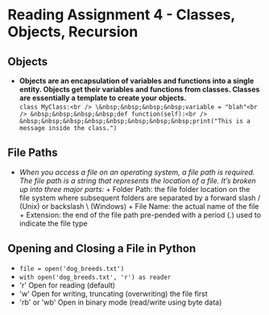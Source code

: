 # **Reading Assignment 4 - Classes, Objects, Recursion**

 ## Objects
  + **Objects are an encapsulation of variables and functions into a single entity. Objects get their variables and functions from classes. Classes are essentially a template to create your objects.**<br />
   `class MyClass:<br />
    \&nbsp;&nbsp;&nbsp;&nbsp;variable = "blah"<br />
    &nbsp;&nbsp;&nbsp;&nbsp;def function(self):<br />
    &nbsp;&nbsp;&nbsp;&nbsp;&nbsp;&nbsp;&nbsp;&nbsp;print("This is a message inside the class.")`

 ## File Paths
   + *When you access a file on an operating system, a file path is required. The file path is a string that represents the location of a file. It’s broken up into three major parts:*
    + Folder Path: the file folder location on the file system where subsequent folders are separated by a forward slash / (Unix) or backslash \ (Windows)
    + File Name: the actual name of the file
    + Extension: the end of the file path pre-pended with a period (.) used to indicate the file type
    
 ## Opening and Closing a File in Python
  + `file = open('dog_breeds.txt')`
  + `with open('dog_breeds.txt', 'r') as reader`
  + 'r'	Open for reading (default)
  + 'w'	Open for writing, truncating (overwriting) the file first
  + 'rb' or 'wb'	Open in binary mode (read/write using byte data)

